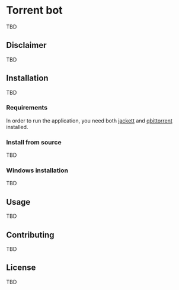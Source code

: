 # Torrent bot

TBD

## Disclaimer

TBD


## Installation

TBD


### Requirements

In order to run the application, you need both [jackett](https://github.com/Jackett/Jackett/releases) and [qbittorrent](https://www.qbittorrent.org/) installed.

### Install from source

TBD

### Windows installation

TBD


## Usage

TBD


## Contributing

TBD


## License

TBD


